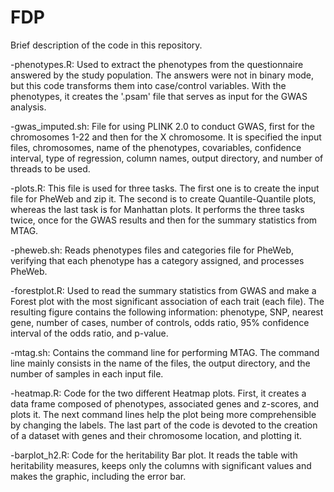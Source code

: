 # FDP

Brief description of the code in this repository.

-phenotypes.R: Used to extract the phenotypes from the questionnaire answered by the study population. The answers were not in binary mode, but this code transforms them into case/control variables. With the phenotypes, it creates the '.psam' file that serves as input for the GWAS analysis.

-gwas_imputed.sh: File for using PLINK 2.0 to conduct GWAS, first for the chromosomes 1-22 and then for the X chromosome. It is specified the input files, chromosomes, name of the phenotypes, covariables, confidence interval, type of regression, column names, output directory, and number of threads to be used.

-plots.R: This file is used for three tasks. The first one is to create the input file for PheWeb and zip it. The second is to create Quantile-Quantile plots, whereas the last task is for Manhattan plots. It performs the three tasks twice, once for the GWAS results and then for the summary statistics from MTAG.

-pheweb.sh: Reads phenotypes files and categories file for PheWeb, verifying that each phenotype has a category assigned, and processes PheWeb.

-forestplot.R: Used to read the summary statistics from GWAS and make a Forest plot with the most significant association of each trait (each file). The resulting figure contains the following information: phenotype, SNP, nearest gene, number of cases, number of controls, odds ratio, 95% confidence interval of the odds ratio, and p-value.

-mtag.sh: Contains the command line for performing MTAG. The command line mainly consists in the name of the files, the output directory, and the number of samples in each input file.

-heatmap.R: Code for the two different Heatmap plots. First, it creates a data frame composed of phenotypes, associated genes and z-scores, and plots it. The next command lines help the plot being more comprehensible by changing the labels. The last part of the code is devoted to the creation of a dataset with genes and their chromosome location, and plotting it.

-barplot_h2.R: Code for the heritability Bar plot. It reads the table with heritability measures, keeps only the columns with significant values and makes the graphic, including the error bar.

